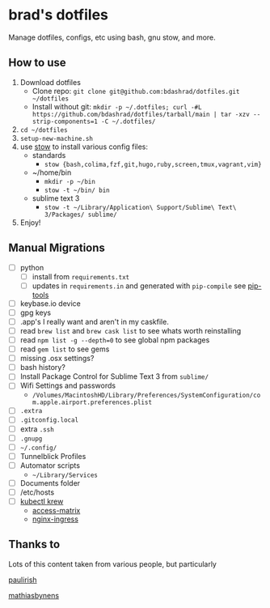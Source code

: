 # brad's dotfiles

Manage dotfiles, configs, etc using bash, gnu stow, and more.

## How to use

1. Download dotfiles
    * Clone repo: `git clone git@github.com:bdashrad/dotfiles.git ~/dotfiles`
    * Install without git: `mkdir -p ~/.dotfiles; curl -#L https://github.com/bdashrad/dotfiles/tarball/main | tar -xzv --strip-components=1 -C ~/.dotfiles/`
2. `cd ~/dotfiles`
3. `setup-new-machine.sh`
4. use [stow](https://www.gnu.org/software/stow/) to install various config files:
    * standards
      * `stow {bash,colima,fzf,git,hugo,ruby,screen,tmux,vagrant,vim}`
    * ~/home/bin
      * `mkdir -p ~/bin`
      * `stow -t ~/bin/ bin`
    * sublime text 3
      * `stow -t ~/Library/Application\ Support/Sublime\ Text\ 3/Packages/ sublime/`
5. Enjoy!

## Manual Migrations

* [ ] python
  * [ ] install from `requirements.txt`
  * [ ] updates in `requirements.in` and generated with `pip-compile` see [pip-tools](https://github.com/jazzband/pip-tools)
* [ ] keybase.io device
* [ ] gpg keys
* [ ] .app's I really want and aren't in my caskfile.
* [ ] read `brew list` and `brew cask list` to see whats worth reinstalling
* [ ] read `npm list -g --depth=0` to see global npm packages
* [ ] read `gem list` to see gems
* [ ] missing .osx settings?
* [ ] bash history?
* [ ] Install Package Control for Sublime Text 3 from `sublime/`
* [ ] Wifi Settings and passwords
  * `/Volumes/MacintoshHD/Library/Preferences/SystemConfiguration/com.apple.airport.preferences.plist`
* [ ] `.extra`
* [ ] `.gitconfig.local`
* [ ] extra `.ssh`
* [ ] `.gnupg`
* [ ] `~/.config/`
* [ ] Tunnelblick Profiles
* [ ] Automator scripts
  * `~/Library/Services`
* [ ] Documents folder
* [ ] /etc/hosts
* [ ] [kubectl krew](https://github.com/kubernetes-sigs/krew)
  * [access-matrix](https://github.com/corneliusweig/rakkess)
  * [nginx-ingress](https://kubernetes.github.io/ingress-nginx/kubectl-plugin/)

## Thanks to

Lots of this content taken from various people, but particularly

[paulirish](https://github.com/paulirish/dotfiles/)

[mathiasbynens](https://github.com/mathiasbynens/dotfiles/)
